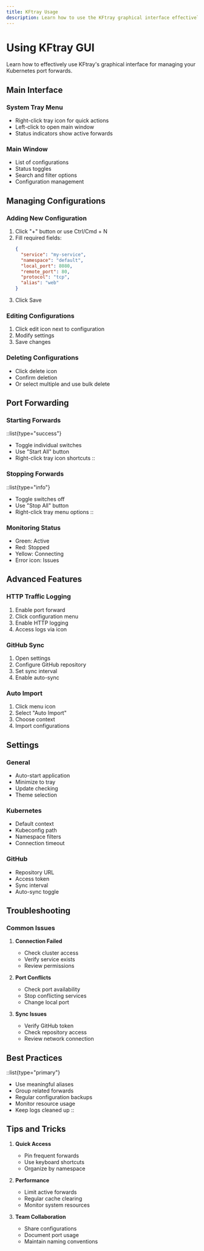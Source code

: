 ```yaml
---
title: KFtray Usage
description: Learn how to use the KFtray graphical interface effectively
---
```


# Using KFtray GUI

Learn how to effectively use KFtray's graphical interface for managing your Kubernetes port forwards.

## Main Interface

### System Tray Menu
- Right-click tray icon for quick actions
- Left-click to open main window
- Status indicators show active forwards

### Main Window
- List of configurations
- Status toggles
- Search and filter options
- Configuration management

## Managing Configurations

### Adding New Configuration

1. Click "+" button or use Ctrl/Cmd + N
2. Fill required fields:
   ```json
   {
     "service": "my-service",
     "namespace": "default",
     "local_port": 8080,
     "remote_port": 80,
     "protocol": "tcp",
     "alias": "web"
   }
   ```
3. Click Save

### Editing Configurations
1. Click edit icon next to configuration
2. Modify settings
3. Save changes

### Deleting Configurations
- Click delete icon
- Confirm deletion
- Or select multiple and use bulk delete

## Port Forwarding

### Starting Forwards
::list{type="success"}
- Toggle individual switches
- Use "Start All" button
- Right-click tray icon shortcuts
::

### Stopping Forwards
::list{type="info"}
- Toggle switches off
- Use "Stop All" button
- Right-click tray menu options
::

### Monitoring Status
- Green: Active
- Red: Stopped
- Yellow: Connecting
- Error icon: Issues

## Advanced Features

### HTTP Traffic Logging
1. Enable port forward
2. Click configuration menu
3. Enable HTTP logging
4. Access logs via icon

### GitHub Sync
1. Open settings
2. Configure GitHub repository
3. Set sync interval
4. Enable auto-sync

### Auto Import
1. Click menu icon
2. Select "Auto Import"
3. Choose context
4. Import configurations

## Settings

### General
- Auto-start application
- Minimize to tray
- Update checking
- Theme selection

### Kubernetes
- Default context
- Kubeconfig path
- Namespace filters
- Connection timeout

### GitHub
- Repository URL
- Access token
- Sync interval
- Auto-sync toggle

## Troubleshooting

### Common Issues

1. **Connection Failed**
   - Check cluster access
   - Verify service exists
   - Review permissions

2. **Port Conflicts**
   - Check port availability
   - Stop conflicting services
   - Change local port

3. **Sync Issues**
   - Verify GitHub token
   - Check repository access
   - Review network connection

## Best Practices

::list{type="primary"}
- Use meaningful aliases
- Group related forwards
- Regular configuration backups
- Monitor resource usage
- Keep logs cleaned up
::

## Tips and Tricks

1. **Quick Access**
   - Pin frequent forwards
   - Use keyboard shortcuts
   - Organize by namespace

2. **Performance**
   - Limit active forwards
   - Regular cache clearing
   - Monitor system resources

3. **Team Collaboration**
   - Share configurations
   - Document port usage
   - Maintain naming conventions

